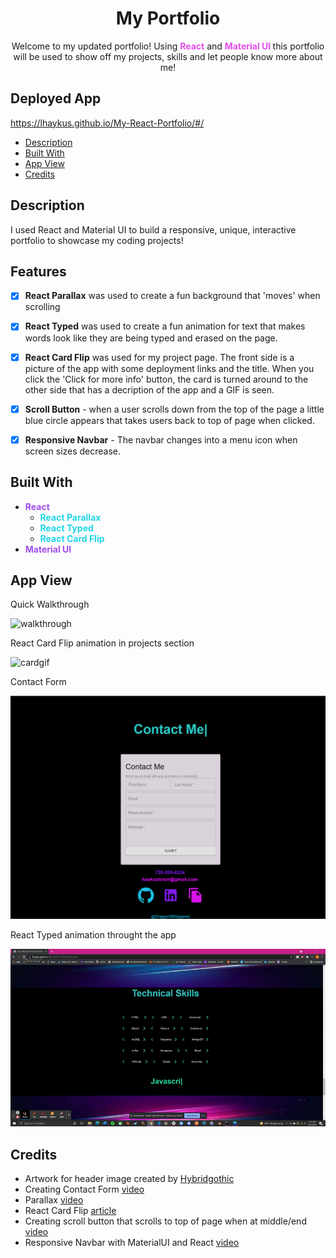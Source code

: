 # <h1 align='center'>My Portfolio</h1>
<p align='center'>Welcome to my updated portfolio! Using <span style='color:#E34FEA; font-weight:bold'>React</span> and <span style='color:#E34FEA; font-weight:bold'>Material UI </span>this portfolio will be used to show off my projects, skills and let people know more about me!</p>

## Deployed App

https://lhaykus.github.io/My-React-Portfolio/#/

- [Description](#description)
- [Built With](#built-with)
- [App View](#app-view)
- [Credits](#credits)


## Description
I used React and Material UI to build a responsive, unique, interactive portfolio to showcase my coding projects! 
## Features

- [X]  **React Parallax** was used to create a fun background that 'moves' when scrolling
- [X]  **React Typed** was used to create a fun animation for text that makes words look like they are being typed and erased on the page.
- [X] **React Card Flip**  was used for my project page. The front side is a picture of the app with some deployment links and the title. When you click the 'Click for more info' button, the card is turned around to the other side that has a decription of the app and a GIF is seen.
- [X] **Scroll Button** - when a user scrolls down from the top of the page a little blue circle appears that takes users back to top of page when clicked.
- [X] **Responsive Navbar** - The navbar changes into a menu icon when screen sizes decrease.


## Built With

* <span style='color:#9F4FEA; font-weight:bold'> React </span>
    * <span style='color:#1FD5E9; font-weight:bold'> React Parallax </span>
    * <span style='color:#1FD5E9; font-weight:bold'> React Typed </span>
    * <span style='color:#1FD5E9; font-weight:bold'> React Card Flip </span>
* <span style='color:#9F4FEA; font-weight:bold'> Material UI </span>


## App View

Quick Walkthrough

![walkthrough](src/assets/appwalkthro.gif)

React Card Flip animation in projects section

![cardgif](src/assets/cardgif.gif)

Contact Form

![contactform](src/assets/contact.png)

React Typed animation throught the app

![typedanimation](src/assets/typed.gif)


## Credits
* Artwork for header image created by [Hybridgothic](https://twitter.com/Hybridgothica)
* Creating Contact Form [video](https://www.youtube.com/watch?v=Lv3OhfcxjkA)
* Parallax [video](https://www.youtube.com/watch?v=QfLI4BoXglA)
* React Card Flip [article](https://iuliia-proskurnina.medium.com/how-to-integrate-flip-cards-into-react-app-eab089c4df34)
* Creating scroll button that scrolls to top of page when at middle/end [video](https://dev.to/ailuj876/scroll-to-top-back-to-top-react-and-materialui-4j3f)
* Responsive Navbar with MaterialUI and React [video](https://www.youtube.com/watch?v=6JSkAfNvY4M)